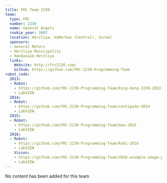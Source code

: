```yaml
---
title: FRC Team 2230
team:
  type: FRC
  number: 2230
  name: General Angels
  rookie_year: 2007
  location: Herzliya, HaMerkaz (Central), Israel
  sponsors:
  - General Motors
  - Herzliya Municipality
  - Handasaim Herzliya
  links:
    Website: http://frc2230.com/
    Github: https://github.com/FRC-2230-Programming-Team
robot_code:
  2013:
  - Robot:
    - https://github.com/FRC-2230-Programming-Team/king-kong-2230-2013
    - LabVIEW
  2014:
  - Robot:
    - https://github.com/FRC-2230-Programming-Team/centipede-2014
    - LabVIEW
  2015:
  - Robot:
    - https://github.com/FRC-2230-Programming-Team/mew-2015
    - LabVIEW
  2016:
  - Robot:
    - https://github.com/FRC-2230-Programming-Team/Kobi-2016
    - LabVIEW
    Vision:
    - https://github.com/FRC-2230-Programming-Team/2016-example-image-processing
    - LabVIEW
---
```


No content has been added for this team